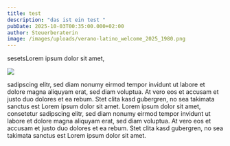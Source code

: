 ```yaml
---
title: test
description: "das ist ein test "
pubDate: 2025-10-03T00:35:00.000+02:00
author: Steuerberaterin
image: /images/uploads/verano-latino_welcome_2025_1980.png
---
```

sesetsLorem ipsum dolor sit amet, 

![](/images/uploads/49px.jpg)

sadipscing elitr, sed diam nonumy eirmod tempor invidunt ut labore et dolore magna aliquyam erat, sed diam voluptua. At vero eos et accusam et justo duo dolores et ea rebum. Stet clita kasd gubergren, no sea takimata sanctus est Lorem ipsum dolor sit amet. Lorem ipsum dolor sit amet, consetetur sadipscing elitr, sed diam nonumy eirmod tempor invidunt ut labore et dolore magna aliquyam erat, sed diam voluptua. At vero eos et accusam et justo duo dolores et ea rebum. Stet clita kasd gubergren, no sea takimata sanctus est Lorem ipsum dolor sit amet.
